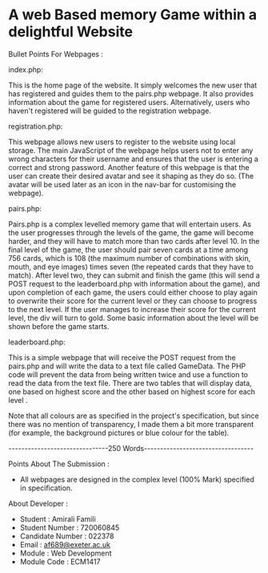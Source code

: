 # A web Based memory Game within a delightful Website 

Bullet Points For Webpages : 

index.php:

This is the home page of the website. It simply welcomes the new user that has registered and guides them to the pairs.php webpage. It also provides information about the game for registered users. Alternatively, users who haven't registered will be guided to the registration webpage.

registration.php:

This webpage allows new users to register to the website using local storage. The main JavaScript of the webpage helps users not to enter any wrong characters for their username and ensures that the user is entering a correct and strong password. Another feature of this webpage is that the user can create their desired avatar and see it shaping as they do so. (The avatar will be used later as an icon in the nav-bar for customising the webpage).

pairs.php:

Pairs.php is a complex levelled memory game that will entertain users. As the user progresses through the levels of the game, the game will become harder, and they will have to match more than two cards after level 10. In the final level of the game, the user should pair seven cards at a time among 756 cards, which is 108 (the maximum number of combinations with skin, mouth, and eye images) times seven (the repeated cards that they have to match). After level two, they can submit and finish the game (this will send a POST request to the leaderboard.php with information about the game), and upon completion of each game, the users could either choose to play again to overwrite their score for the current level or they can choose to progress to the next level. If the user manages to increase their score for the current level, the div will turn to gold. Some basic information about the level will be shown before the game starts.

leaderboard.php:

This is a simple webpage that will receive the POST request from the pairs.php and will write the data to a text file called GameData. The PHP code will prevent the data from being written twice and use a function to read the data from the text file.
There are two tables that will display data, one based on highest score and the other based on highest score for each level . 

Note that all colours are as specified in the project's specification, but since there was no mention of transparency, I made them a bit more transparent (for example, the background pictures or blue colour for the table).

-------------------------------250 Words----------------------------------

Points About The Submission : 

- All webpages are designed in the complex level (100% Mark) specified in specification.

About Developer : 

- Student : Amirali Famili
- Student Number : 720060845
- Candidate Number : 022378
- Email : af689@exeter.ac.uk
- Module : Web Development 
- Module Code : ECM1417

